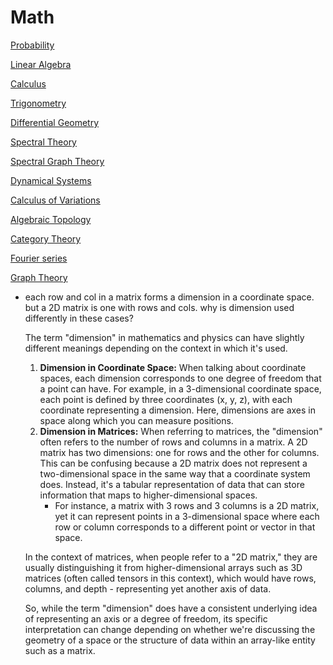 # Math

[Probability](Math%2089624985ddb64f0c91c334b1ab5df1d0/Probability%2055dc8908e9204acfbb1013eb383fb72b.md) 

[Linear Algebra](Math%2089624985ddb64f0c91c334b1ab5df1d0/Linear%20Algebra%20e6bc642112314024b2392685dfd6e47a.md)

[Calculus ](Math%2089624985ddb64f0c91c334b1ab5df1d0/Calculus%20f42e1a6d9f0e43f29356c8ee5162dc1c.md)

[Trigonometry](Math%2089624985ddb64f0c91c334b1ab5df1d0/Trigonometry%20b26a4065a8ea4ce28cbea6bb4c3ab69a.md)

[Differential Geometry](Math%2089624985ddb64f0c91c334b1ab5df1d0/Differential%20Geometry%2061c969cf447e4396895341f4ba1a03ad.md) 

[Spectral Theory](Math%2089624985ddb64f0c91c334b1ab5df1d0/Spectral%20Theory%20e2b0310191744793b355180fe3b9e670.md)

[Spectral Graph Theory](Math%2089624985ddb64f0c91c334b1ab5df1d0/Spectral%20Graph%20Theory%20d078d5f506ce406489957b7848fe4ae7.md) 

[Dynamical Systems](Math%2089624985ddb64f0c91c334b1ab5df1d0/Dynamical%20Systems%2063bf46e73c2e48539b93a2f3ee0d33f1.md) 

[Calculus of Variations](Math%2089624985ddb64f0c91c334b1ab5df1d0/Calculus%20of%20Variations%206e50fc9282224649abc8c52ff7989432.md) 

[Algebraic Topology](Math%2089624985ddb64f0c91c334b1ab5df1d0/Algebraic%20Topology%20fb8c945c889f4167ac704d21621b6968.md)

[Category Theory](Math%2089624985ddb64f0c91c334b1ab5df1d0/Category%20Theory%2047858587116e44f58625376652516c87.md)

[Fourier series](Math%2089624985ddb64f0c91c334b1ab5df1d0/Fourier%20series%208489b6dcf1dc41398785af16aaa8fcaa.md)

[Graph Theory](Math%2089624985ddb64f0c91c334b1ab5df1d0/Graph%20Theory%20dd988961e1a64bc8990e5800ec78afac.md)

- each row and col in a matrix forms a dimension in a coordinate space. but a 2D matrix is one with rows and cols. why is dimension used differently in these cases?
    
    The term "dimension" in mathematics and physics can have slightly different meanings depending on the context in which it's used.
    
    1. **Dimension in Coordinate Space:**
    When talking about coordinate spaces, each dimension corresponds to one degree of freedom that a point can have. For example, in a 3-dimensional coordinate space, each point is defined by three coordinates (x, y, z), with each coordinate representing a dimension. Here, dimensions are axes in space along which you can measure positions.
    2. **Dimension in Matrices:**
    When referring to matrices, the "dimension" often refers to the number of rows and columns in a matrix. A 2D matrix has two dimensions: one for rows and the other for columns. This can be confusing because a 2D matrix does not represent a two-dimensional space in the same way that a coordinate system does. Instead, it's a tabular representation of data that can store information that maps to higher-dimensional spaces.
        - For instance, a matrix with 3 rows and 3 columns is a 2D matrix, yet it can represent points in a 3-dimensional space where each row or column corresponds to a different point or vector in that space.
    
    In the context of matrices, when people refer to a "2D matrix," they are usually distinguishing it from higher-dimensional arrays such as 3D matrices (often called tensors in this context), which would have rows, columns, and depth - representing yet another axis of data.
    
    So, while the term "dimension" does have a consistent underlying idea of representing an axis or a degree of freedom, its specific interpretation can change depending on whether we're discussing the geometry of a space or the structure of data within an array-like entity such as a matrix.
